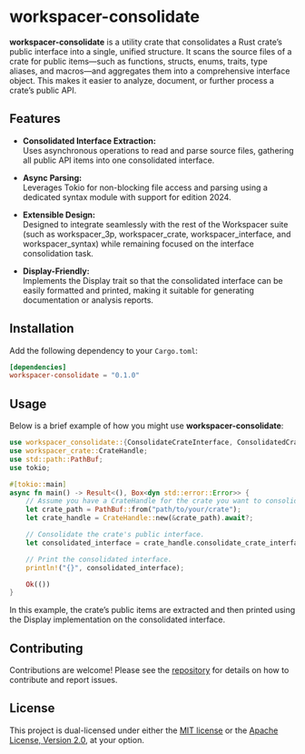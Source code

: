 # workspacer-consolidate

**workspacer-consolidate** is a utility crate that consolidates a Rust crate’s public interface into a single, unified structure. It scans the source files of a crate for public items—such as functions, structs, enums, traits, type aliases, and macros—and aggregates them into a comprehensive interface object. This makes it easier to analyze, document, or further process a crate’s public API.

## Features

- **Consolidated Interface Extraction:**  
  Uses asynchronous operations to read and parse source files, gathering all public API items into one consolidated interface.

- **Async Parsing:**  
  Leverages Tokio for non-blocking file access and parsing using a dedicated syntax module with support for edition 2024.

- **Extensible Design:**  
  Designed to integrate seamlessly with the rest of the Workspacer suite (such as workspacer_3p, workspacer_crate, workspacer_interface, and workspacer_syntax) while remaining focused on the interface consolidation task.

- **Display-Friendly:**  
  Implements the Display trait so that the consolidated interface can be easily formatted and printed, making it suitable for generating documentation or analysis reports.

## Installation

Add the following dependency to your `Cargo.toml`:

```toml
[dependencies]
workspacer-consolidate = "0.1.0"
```

## Usage

Below is a brief example of how you might use **workspacer-consolidate**:

```rust
use workspacer_consolidate::{ConsolidateCrateInterface, ConsolidatedCrateInterface};
use workspacer_crate::CrateHandle;
use std::path::PathBuf;
use tokio;

#[tokio::main]
async fn main() -> Result<(), Box<dyn std::error::Error>> {
    // Assume you have a CrateHandle for the crate you want to consolidate.
    let crate_path = PathBuf::from("path/to/your/crate");
    let crate_handle = CrateHandle::new(&crate_path).await?;

    // Consolidate the crate's public interface.
    let consolidated_interface = crate_handle.consolidate_crate_interface().await?;

    // Print the consolidated interface.
    println!("{}", consolidated_interface);

    Ok(())
}
```

In this example, the crate’s public items are extracted and then printed using the Display implementation on the consolidated interface.

## Contributing

Contributions are welcome! Please see the [repository](https://github.com/klebs6/klebs-general) for details on how to contribute and report issues.

## License

This project is dual-licensed under either the [MIT license](LICENSE-MIT) or the [Apache License, Version 2.0](LICENSE-APACHE), at your option.
